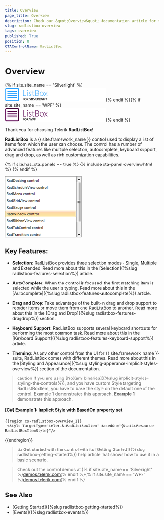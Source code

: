 ```yaml
---
title: Overview
page_title: Overview
description: Check our &quot;Overview&quot; documentation article for the RadListBox {{ site.framework_name }} control.
slug: radlistbox-overview
tags: overview
published: True
position: 0
CTAControlName: RadListBox
---
```


# Overview

{% if site.site_name == 'Silverlight' %}![Rad List Box Overview 010 SL](images/RadListBox_Overview_010_SL.png){% endif %}{% if site.site_name == 'WPF' %}![Rad List Box Overview 010 WPF](images/RadListBox_Overview_010_WPF.png){% endif %}

Thank you for choosing Telerik __RadListBox__!

__RadListBox__ is a {{ site.framework_name }} control used to display a list of items from which the user can choose. The control has a number of advanced features like multiple selection, autocomplete, keyboard support, drag and drop, as well as rich customization capabilities.

{% if site.has_cta_panels == true %}
{% include cta-panel-overview.html %}
{% endif %}

![Rad List Box Overview 02](images/RadListBox_Overview_02_WPF.png)

## Key Features:

* __Selection__: RadListBox provides three selection modes - Single, Multiple and Extended. Read more about this in the [Selection]({%slug radlistbox-features-selection%}) article.

* __AutoComplete__: When the control is focused, the first matching item is selected while the user is typing. Read more about this in the [Autocomplete]({%slug radlistbox-features-autocomplete%}) article.

* __Drag and Drop__: Take advantage of the built-in drag and drop support to reorder items or move them from one RadListBox to another. Read more about this in the [Drag and Drop]({%slug radlistbox-features-dragdrop%}) section.

* __Keyboard Support__: RadListBox supports several keyboard shortcuts for performing the most common task. Read more about this in the [Keyboard Support]({%slug radlistbox-features-keyboard-support%}) article.

* __Theming__: As any other control from the UI for {{ site.framework_name }} suite, RadListBox comes with different themes. Read more about this in the [Styling and Appearance]({%slug styling-apperance-implicit-styles-overview%}) section of the documentation. 

>caution  If you are using [NoXaml binaries]({%slug implicit-styles-styling-the-controls%}), and you have custom Style targeting RadListBoxItem, you have to base the style on the default one of the control. Example 1 demonstrates this approach. __Example 1__ demonstrate this approach.

#### __[C#] Example 1: Implicit Style with BasedOn property set__
	{{region cs-radlistbox-overview_1}}
	 <Style TargetType="telerik:RadListBoxItem" BasedOn="{StaticResource RadListBoxItemStyle}"/>
{{endregion}}

         
>tip Get started with the control with its [Getting Started]({%slug radlistbox-getting-started%}) help article that shows how to use it in a basic scenario.

> Check out the control demos at {% if site.site_name == 'Silverlight' %}[demos.telerik.com](https://demos.telerik.com/silverlight/#ListBox){% endif %}{% if site.site_name == 'WPF' %}[demos.telerik.com](https://demos.telerik.com/wpf/){% endif %}

## See Also
 * [Getting Started]({%slug radlistbox-getting-started%})
 * [Events]({%slug radlistbox-events%})